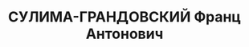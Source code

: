 ---
title: СУЛИМА-ГРАНДОВСКИЙ Франц Антонович
description: 'бывший штабс-капитан, во время Ижевского восстания начальник штаба у
  Чеверева. Именно он, а не Чеверев, наладил более или менее военную организацию банды:
  сотни были переформированы в роты и взводы, стали проводиться строевые занятия.
  Но это по словам А.Кучкина.

  По другим источникам, Франц Сулима-Грандовский был законченным кокаинистом, похвалялся
  своим титулом и гербом. В дальнейшем, он сделает показательную карьеру в красной
  армии, а в 1937 году схлопочет на свою шайбу в затылок.

  Его жена Людмила Сулима-Грандовская и сын Анатолий Францевич, подающий надежды 23-летний
  комсомолец, будут объявлены ЧСИР (члены семьи изменника родины) и высланы в Казахстан.
  В 1944 году рядовой штрафбата 30-летний Анатолий Сулима-Грандовский получит свои
  два метра земли в Новгородской области. Советская власть умела отблагодарить своих
  рабов.'
---